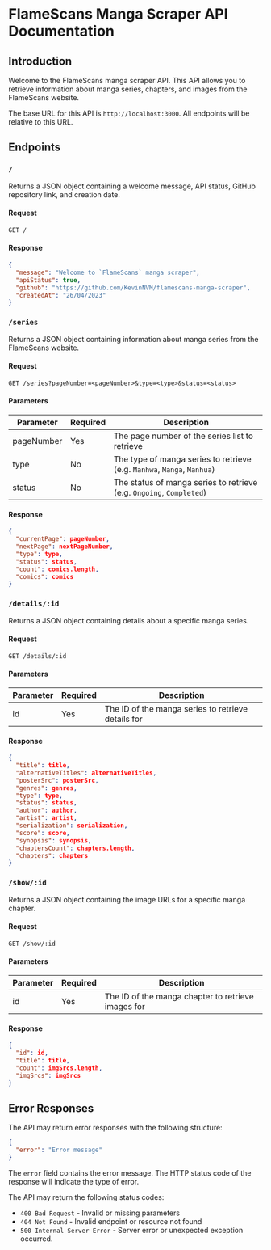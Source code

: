 
FlameScans Manga Scraper API Documentation
==========================================

Introduction
------------

Welcome to the FlameScans manga scraper API. This API allows you to retrieve information about manga series, chapters, and images from the FlameScans website.

The base URL for this API is `http://localhost:3000`. All endpoints will be relative to this URL.

Endpoints
---------

### `/`

Returns a JSON object containing a welcome message, API status, GitHub repository link, and creation date.

#### Request

```http
GET /
```

#### Response

```json
{
  "message": "Welcome to `FlameScans` manga scraper",
  "apiStatus": true,
  "github": "https://github.com/KevinNVM/flamescans-manga-scraper",
  "createdAt": "26/04/2023"
}
```

### `/series`

Returns a JSON object containing information about manga series from the FlameScans website.

#### Request

```http
GET /series?pageNumber=<pageNumber>&type=<type>&status=<status>
```

#### Parameters

| Parameter | Required | Description |
| --- | --- | --- |
| pageNumber | Yes | The page number of the series list to retrieve |
| type | No | The type of manga series to retrieve (e.g. `Manhwa`, `Manga`, `Manhua`) |
| status | No | The status of manga series to retrieve (e.g. `Ongoing`, `Completed`) |

#### Response

```json
{
  "currentPage": pageNumber,
  "nextPage": nextPageNumber,
  "type": type,
  "status": status,
  "count": comics.length,
  "comics": comics
}
```

### `/details/:id`

Returns a JSON object containing details about a specific manga series.

#### Request

```http
GET /details/:id
```

#### Parameters

| Parameter | Required | Description |
| --- | --- | --- |
| id | Yes | The ID of the manga series to retrieve details for |

#### Response

```json
{
  "title": title,
  "alternativeTitles": alternativeTitles,
  "posterSrc": posterSrc,
  "genres": genres,
  "type": type,
  "status": status,
  "author": author,
  "artist": artist,
  "serialization": serialization,
  "score": score,
  "synopsis": synopsis,
  "chaptersCount": chapters.length,
  "chapters": chapters
}
```

### `/show/:id`

Returns a JSON object containing the image URLs for a specific manga chapter.

#### Request

```http
GET /show/:id
```

#### Parameters

| Parameter | Required | Description |
| --- | --- | --- |
| id | Yes | The ID of the manga chapter to retrieve images for |

#### Response

```json
{
  "id": id,
  "title": title,
  "count": imgSrcs.length,
  "imgSrcs": imgSrcs
}
```

Error Responses
---------------

The API may return error responses with the following structure:

```json
{
  "error": "Error message"
}
```

The `error` field contains the error message. The HTTP status code of the response will indicate the type of error.

The API may return the following status codes:

*   `400 Bad Request` - Invalid or missing parameters
*   `404 Not Found` - Invalid endpoint or resource not found
*   `500 Internal Server Error` - Server error or unexpected exception occurred.
